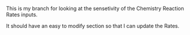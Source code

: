 This is my branch for looking at the sensetivity of the Chemistry Reaction Rates inputs.

It should have an easy to modify section so that I can update the Rates.


